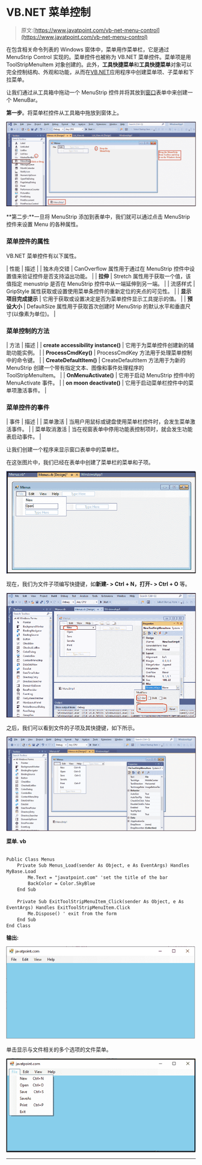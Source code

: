 # VB.NET 菜单控制

> 原文:[https://www.javatpoint.com/vb-net-menu-control](https://www.javatpoint.com/vb-net-menu-control)

在包含相关命令列表的 Windows 窗体中，菜单用作菜单栏，它是通过 MenuStrip Control 实现的。菜单控件也被称为 VB.NET 菜单控件。菜单项是用 ToolStripMenuItem 对象创建的。此外，**工具快捷菜单**和**工具快捷菜单**对象可以完全控制结构、外观和功能，从而在[VB.NET](https://www.javatpoint.com/vb-net)应用程序中创建菜单项、子菜单和下拉菜单。

让我们通过从工具箱中拖动一个 MenuStrip 控件并将其放到[窗口](https://www.javatpoint.com/windows)表单中来创建一个 MenuBar。

**第一步**。将菜单栏控件从工具箱中拖放到窗体上。

![VB.NET Menu Control](img/d6f8125509623cb88bee7dd18a699400.png)

**第二步:**一旦将 MenuStrip 添加到表单中，我们就可以通过点击 MenuStrip 控件来设置 Menu 的各种属性。

### 菜单控件的属性

VB.NET 菜单控件有以下属性。

| 性能 | 描述 |
| 独木舟交错 | CanOverflow 属性用于通过在 MenuStrip 控件中设置值来验证控件是否支持溢出功能。 |
| **拉伸** | Stretch 属性用于获取一个值，该值指定 menustrip 是否在 MenuStrip 控件中从一端延伸到另一端。 |
| 流感样式 | GripStyle 属性获取或设置使用菜单条控件的重新定位的夹点的可见性。 |
| **显示项目完成提示** | 它用于获取或设置决定是否为菜单控件显示工具提示的值。 |
| **预设大小** | DefaultSize 属性用于获取首次创建时 MenuStrip 的默认水平和垂直尺寸(以像素为单位)。 |

### 菜单控制的方法

| 方法 | 描述 |
| **create accessibility instance()** | 它用于为菜单控件创建新的辅助功能实例。 |
| **ProcessCmdKey()** | ProcessCmdKey 方法用于处理菜单控制中的命令键。 |
| **CreateDefaultItem()** | CreateDefaultItem 方法用于为新的 MenuStrip 创建一个带有指定文本、图像和事件处理程序的 ToolStripMenuItem。 |
| **OnMenuActivate()** | 它用于启动 MenuStrip 控件中的 MenuActivate 事件。 |
| **on moon deactivate()** | 它用于启动菜单栏控件中的菜单项激活事件。 |

### 菜单控件的事件

| 事件 | 描述 |
| 菜单激活 | 当用户用鼠标或键盘使用菜单栏控件时，会发生菜单激活事件。 |
| 菜单取消激活 | 当在视窗表单中停用功能表控制项时，就会发生功能表启动事件。 |

让我们创建一个程序来显示窗口表单中的菜单栏。

在这张图片中，我们已经在表单中创建了菜单栏的菜单和子项。

![VB.NET Menu Control](img/e24006c29b142a63a87e89572fd09493.png)

现在，我们为文件子项编写快捷键，如**新建- > Ctrl + N，打开- > Ctrl + O** 等。

![VB.NET Menu Control](img/47ad9891c85ea1df5395d9b3e171f193.png)

之后，我们可以看到文件的子项及其快捷键，如下所示。

![VB.NET Menu Control](img/6b669cf55c6b754bcac4bfa2e300bb5f.png)

**菜单. vb**

```

Public Class Menus
    Private Sub Menus_Load(sender As Object, e As EventArgs) Handles MyBase.Load
        Me.Text = "javatpoint.com" 'set the title of the bar
        BackColor = Color.SkyBlue
    End Sub

    Private Sub ExitToolStripMenuItem_Click(sender As Object, e As EventArgs) Handles ExitToolStripMenuItem.Click
        Me.Dispose() ' exit from the form
    End Sub
End Class

```

**输出:**

![VB.NET Menu Control](img/45b4a2fec9b80a5c21de0475abc66482.png)

单击显示与文件相关的多个选项的文件菜单。

![VB.NET Menu Control](img/f65af1367da14b1c1d577b888adc02d6.png)

* * *
